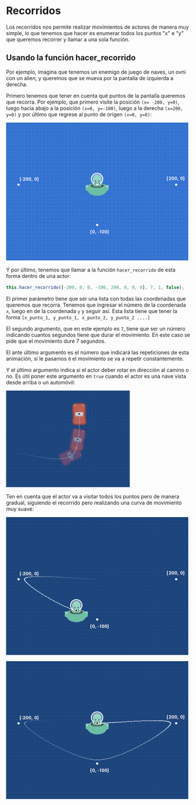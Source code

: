 # Recorridos

Los recorridos nos permite realizar movimientos de actores
de manera muy simple, lo que tenemos que hacer es enumerar
todos los puntos "x" e "y" que queremos recorrer y llamar
a una sola función.

## Usando la función hacer_recorrido

Por ejemplo, imagina que tenemos un enemigo de juego de naves, un
ovni con un alien, y queremos que se mueva por la pantalla de
izquierda a derecha.

Primero tenemos que tener en cuenta qué puntos de la pantalla
queremos que recorra. Por ejemplo, que primero visite la posición
`(x= -200, y=0)`, luego hacia abajo a la posición `(x=0, y=-100)`,
luego a la derecha `(x=200, y=0)` y por último que regrese al punto
de origen `(x=0, y=0)`:

![movimiento](recorridos.assets/posiciones-1.png)

Y por último, tenemos que llamar a la función `hacer_recorrido` de
esta forma dentro de una actor:

```typescript
this.hacer_recorrido([-200, 0, 0, -100, 200, 0, 0, 0], 7, 1, false);
```

El primer parámetro tiene que ser una lista con todas las coordenadas
que queremos que recorra. Tenemos que ingresar el número de la coordenada
`x`, luego en de la coordenada `y` y seguir así. Esta lista tiene que tener
la forma `[x_punto_1, y_punto_1, x_punto_2, y_punto_2 ....]`

El segundo argumento, que en este ejemplo es `7`, tiene que ser un número
indicando cuantos segundos tiene que durar el movimiento. En este caso
se pide que el movimiento dure 7 segundos.

El ante último argumento es el número que indicará las repeticiones de esta
animación, si le pasamos `0` el movimiento se va a repetir constantemente.

Y el último argumento indica si el actor deber rotar en dirección al camino
o no. Es útil poner este argumento en `true` cuando el actor es una nave vista
desde arriba o un automóvil:

![recorrido-con-orientacion](recorridos.assets/recorrido-con-orientacion.png)

Ten en cuenta que el actor va a visitar todos los puntos pero de manera
gradual, siguiendo el recorrido pero realizando una curva de movimiento
muy suave:

![movimiento](recorridos.assets/posiciones-2.png)

![movimiento](recorridos.assets/posiciones-3.png)
